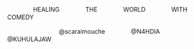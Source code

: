 　　 　　HEALING　　 　　THE　　 　　WORLD　　 　　WITH　　 　　COMEDY
     
　　 　　　　 　　@scaraimouche　　 　　@N4HDIA　　 　　@KUHULAJAW

